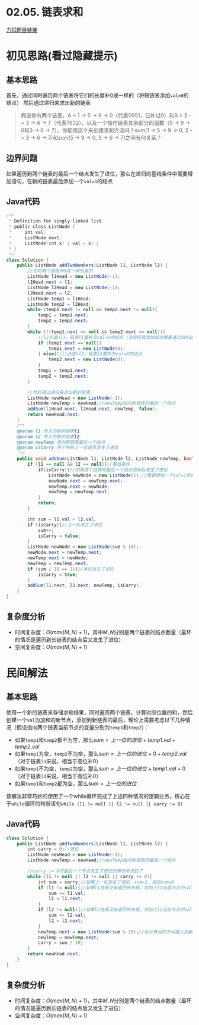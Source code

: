 # 02.05. 链表求和

[力扣题目链接](https://leetcode-cn.com/problems/sum-lists-lcci/)


# 初见思路(看过隐藏提示)

## 基本思路
首先，通过同时遍历两个链表将它们的长度补0成一样的（将短链表添加`val=0`的结点）
然后通过递归来求出新的链表

> 假设你有两个链表，A = 1 -> 5 -> 9 -> 0（代表0951，已补过0）和B = 2 -> 3 -> 6 -> 7（代表7632），以及一个操作链表其余部分的函数（5 -> 9 -> 0和3 -> 6 -> 7）。你能用这个来创建求和方法吗？sum(1 -> 5 -> 9 -> 0, 2 -> 3 -> 6 -> 7)和sum(5 -> 9 -> 0, 3 -> 6 -> 7)之间有何关系？

## 边界问题
如果遍历到两个链表的最后一个结点发生了进位，那么在递归的基线条件中需要增加语句，在新的链表最后添加一个`val=1`的结点


## Java代码
```java
/**
 * Definition for singly-linked list.
 * public class ListNode {
 *     int val;
 *     ListNode next;
 *     ListNode(int x) { val = x; }
 * }
 */
class Solution {
    public ListNode addTwoNumbers(ListNode l1, ListNode l2) {
        //先将两个链表补0成一样长度的
        ListNode l1Head = new ListNode(-1);
        l1Head.next = l1;
        ListNode l2Head = new ListNode(-1);
        l2Head.next = l2;
        ListNode temp1 = l1Head;
        ListNode temp2 = l2Head;
        while (temp1.next != null && temp2.next != null){
            temp1 = temp1.next;
            temp2 = temp2.next;
        }
        while (!(temp1.next == null && temp2.next == null)){
            //l2长度>l1，链表l1要补充val=0的结点（注意链表添加结点需要通过目标结点的前一个结点）
            if (temp1.next == null){
                temp1.next = new ListNode(0);
            } else{//l1长度>l2，链表l2要补充val=0的结点
                temp2.next = new ListNode(0);
            }
            temp1 = temp1.next;
            temp2 = temp2.next;
        }

        //然后通过递归来求出新的链表
        ListNode newHead = new ListNode(-1);
        ListNode newTemp = newHead;//newTemp指向新链表的最后一个结点
        addSum(l1Head.next, l2Head.next, newTemp, false);
        return newHead.next;
    }
    /**
    @param l1 传入的剩余链表l1
    @param l2 传入的剩余链表l2
    @param newTemp 指向新链表最后一个结点
    @param isCarry 用于判断上一位是否发生了进位
     */
    public void addSum(ListNode l1, ListNode l2, ListNode newTemp, boolean isCarry){
        if (l1 == null && l2 == null){//基线条件
            if(isCarry){//如果两个链表的最后一个结点加和后发生了进位
                ListNode newNode = new ListNode(1);//需要增加一个val=1的结点到新链表末尾
                newNode.next = newTemp.next;
                newTemp.next = newNode;
                newTemp = newTemp.next;
            }
            return;
        }

        int sum = l1.val + l2.val;
        if (isCarry){//上一位发生了进位
            sum++;
            isCarry = false;
        }
        ListNode newNode = new ListNode(sum % 10);
        newNode.next = newTemp.next;
        newTemp.next = newNode;
        newTemp = newTemp.next;
        if (sum / 10 == 1){//本位发生了进位
            isCarry = true;
        }
        addSum(l1.next, l2.next, newTemp, isCarry);
    }
}
```

## 复杂度分析
- 时间复杂度：$O(max(M,N)+1)$，其中$M,N$分别是两个链表的结点数量（最坏的情况是遍历到长链表的结点后又发生了进位）
- 空间复杂度：$O(max(M,N)+1)$

# 民间解法

## 基本思路 

使用一个新的链表来存储求和结果，同时遍历两个链表，计算对应位置的和，然后创建一个`val`为加和的新节点，添加到新链表的最后，理论上需要考虑以下几种情况（假设指向两个链表当前节点的变量分别为`temp1`和`temp2`）：
- 如果`temp1`和`temp2`都不为空，那么$sum = 上一位的进位 + temp1.val + temp2.val$
- 如果`temp1`为空，`temp2`不为空，那么$sum = 上一位的进位 + 0 + temp2.val$（对于链表`l1`来说，相当于高位补0）
- 如果`temp1`不为空，`temp2`为空，那么$sum = 上一位的进位 + temp1.val + 0$（对于链表`l2`来说，相当于高位补0）
- 如果`temp1`和`temp2`都为空，那么$sum = 上一位的进位$

该解法非常巧妙的使用了一个while循环完成了上述四种情况的逻辑业务，核心在于`while`循环的判断语句`while (l1 != null || l2 != null || carry != 0)`

## Java代码
```java
class Solution {
    public ListNode addTwoNumbers(ListNode l1, ListNode l2) {
        int carry = 0;//进位
        ListNode newHead = new ListNode(-1);
        ListNode newTemp = newHead;//newTemp指向新链表的最后一个结点

        //carry != 0将最后一个节点发生了进位的情况考虑到了
        while (l1 != null || l2 != null || carry != 0){
            int sum = carry;//如果上一位发生了进位，sum=1，否则sum=0
            if (l1 != null){//如果l1链表没有遍历到末尾，则加上l1当前节点的val
                sum += l1.val;
                l1 = l1.next;
            }
            if (l2 != null){//如果l2链表没有遍历到末尾，则加上l2当前节点的val
                sum += l2.val;
                l2 = l2.next;
            }
            newTemp.next = new ListNode(sum % 10);//将计算出的节点插入到新链表的最后
            newTemp = newTemp.next;
            carry = sum / 10;
        }
        return newHead.next;
    }
}
```

## 复杂度分析
- 时间复杂度：$O(max(M,N)+1)$，其中$M,N$分别是两个链表的结点数量（最坏的情况是遍历到长链表的结点后又发生了进位）
- 空间复杂度：$O(max(M,N)+1)$